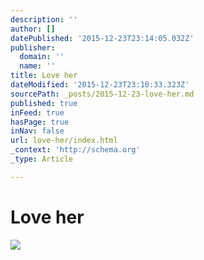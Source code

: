 ```yaml
---
description: ''
author: []
datePublished: '2015-12-23T23:14:05.032Z'
publisher:
  domain: ''
  name: ''
title: Love her
dateModified: '2015-12-23T23:10:33.323Z'
sourcePath: _posts/2015-12-23-love-her.md
published: true
inFeed: true
hasPage: true
inNav: false
url: love-her/index.html
_context: 'http://schema.org'
_type: Article

---
```

# Love her
![](https://the-grid-user-content.s3-us-west-2.amazonaws.com/505759b0-b2c5-4522-ba2e-0cb6aaaecea7.png)